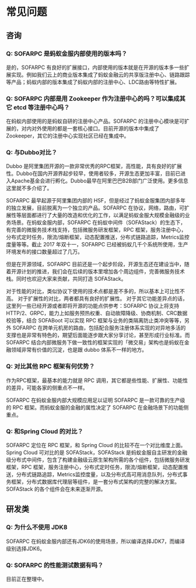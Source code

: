 # 常见问题

## 咨询
### Q: SOFARPC 是蚂蚁金服内部使用的版本吗？
是的，SOFARPC 有良好的扩展接口，内部使用的版本就是在开源的版本多一些扩展实现。例如我们云上的商业版本集成了蚂蚁金融云的共享版注册中心、链路跟踪等产品；蚂蚁内部的版本集成了蚂蚁内部的注册中心、LDC路由等特性扩展。


### Q: SOFARPC 内部是用 Zookeeper 作为注册中心的吗？可以集成其它 etcd 等注册中心吗？
在蚂蚁内部使用的是蚂蚁自研的注册中心产品。SOFARPC 的注册中心模块是可扩展的，对内对外使用的都是一套核心接口。目前开源的版本中集成了 Zookeeper，其它的注册中心实现社区已经在集成中。

### Q: 与Dubbo对比？
Dubbo 是阿里集团开源的一款非常优秀的RPC框架，高性能，具有良好的扩展性。Dubbo在国内开源界起步较早，使用者较多，开源生态更加丰富，目前已进入Apache基金会进行孵化。Dubbo最早在阿里巴巴B2B部门广泛使用。更多信息这里就不多介绍了。

SOFARPC 最早起源于阿里集团内部的 HSF，但是经过了蚂蚁金服集团内部多年的独立发展，目前脱离为一个独立的产品。SOFARPC 在协议，网络，路由，可扩展性等层面都进行了大量的改造和优化的工作，以满足蚂蚁金服大规模金融级的业务场景。在蚂蚁金服内部，SOFARPC 在蚂蚁中间件（SOFAStack）的生态下，有完善的微服务技术栈支持，包括微服务研发框架，RPC 框架，服务注册中心，分布式定时任务，限流/熔断框架，动态配置推送，分布式链路追踪，Metrics监控度量等等。截止 2017 年双十一，SOFARPC 已经被蚂蚁几千个系统所使用，生产环境发布的接口数量超过了几万。

但是在开源领域，SOFARPC 目前还是一个起步阶段，开源生态还在建设当中，随着开源计划的推进，我们会在后续的版本里增加各个周边组件，完善微服务技术栈。同时也欢迎大家来贡献，共同打造 SOFAStack。

对于性能的对比，类似协议下使用的技术点都是差不多的，所以基本上可比性不高。
对于扩展性的对比，两者都具有良好的扩展性。
对于其它功能差异点的话，这里列一些已经开源或者即将开源的功能点供参考：SOFARPC 协议上将支持 HTTP/2、GRPC，能力上如服务预热权重、自动故障降级、协商机制、CRC数据校验等，结合 SOFABoot 可以实现 RPC 框架与业务的类隔离防止类冲突等等，另外 SOFARPC 在跨单元机房的路由，包括配合服务注册体系实现的对异地多活的支撑也是非常有特色的，期望后面能逐步跟大家分享讨论，甚至形成行业标准。而 SOFARPC 结合内部微服务下做一致性的框架实现的「微交易」架构也是蚂蚁在金融领域非常有价值的沉淀，也是跟 dubbo 体系不一样的地方。

### Q: 对比其他 RPC 框架有何优势？
作为RPC框架，最基本的能力就是 RPC 调用，其它都是些性能、扩展性、功能性的差异，可能各家的侧重点不一样。

SOFARPC 在蚂蚁金服内部大规模应用足以证明 SOFARPC 是一款可靠的生产级的 RPC 框架。而蚂蚁金服的金融的属性决定了 SOFARPC 在金融场景下的功能侧重点。

### Q: 和Spring Cloud 的对比？
SOFARPC 定位在 RPC 框架，和 Spring Cloud 的比较不在一个对比维度上面。 Spring Cloud 可对比的是 SOFAStack，SOFAStack 是蚂蚁金服自主研发的金融级分布式中间件，包含了构建金融级云原生架构所需的各个组件，包括微服务研发框架，RPC 框架，服务注册中心，分布式定时任务，限流/熔断框架，动态配置推送，分布式链路追踪，Metrics监控度量，以及分布式高可用消息队列，分布式事务框架，分布式数据库代理层等组件，是一套分布式架构的完整的解决方案。SOFAStack 的各个组件会在未来逐渐开源。

## 研发类
### Q: 为什么不使用 JDK8
SOFARPC 在蚂蚁金服内部还有JDK6的使用场景，所以编译选择JDK7，而编译级别选择JDK6。

### Q: SOFARPC 的性能测试数据有吗？
目前正在整理中。